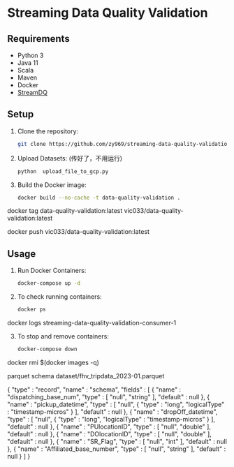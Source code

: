 # Streaming Data Quality Validation

## Requirements

- Python 3
- Java 11
- Scala
- Maven
- Docker
- [StreamDQ](https://github.com/stefan-grafberger/StreamDQ)

## Setup

1. Clone the repository:
    ```bash
    git clone https://github.com/zy969/streaming-data-quality-validation.git
    ```

2. Upload Datasets: (传好了，不用运行)
    ```bash
    python  upload_file_to_gcp.py 
    ```

3. Build the Docker image:
    ```bash
    docker build --no-cache -t data-quality-validation .
    ```

docker tag data-quality-validation:latest vic033/data-quality-validation:latest

docker push vic033/data-quality-validation:latest


## Usage


1. Run Docker Containers:
    ```bash
    docker-compose up -d
    ```

2. To check running containers:
    ```bash
    docker ps
    ```

docker logs streaming-data-quality-validation-consumer-1 

3. To stop and remove containers:
    ```bash
    docker-compose down
    ```


docker rmi $(docker images -q)




parquet schema dataset/fhv_tripdata_2023-01.parquet

{
  "type" : "record",
  "name" : "schema",
  "fields" : [ {
    "name" : "dispatching_base_num",
    "type" : [ "null", "string" ],
    "default" : null
  }, {
    "name" : "pickup_datetime",
    "type" : [ "null", {
      "type" : "long",
      "logicalType" : "timestamp-micros"
    } ],
    "default" : null
  }, {
    "name" : "dropOff_datetime",
    "type" : [ "null", {
      "type" : "long",
      "logicalType" : "timestamp-micros"
    } ],
    "default" : null
  }, {
    "name" : "PUlocationID",
    "type" : [ "null", "double" ],
    "default" : null
  }, {
    "name" : "DOlocationID",
    "type" : [ "null", "double" ],
    "default" : null
  }, {
    "name" : "SR_Flag",
    "type" : [ "null", "int" ],
    "default" : null
  }, {
    "name" : "Affiliated_base_number",
    "type" : [ "null", "string" ],
    "default" : null
  } ]
}










